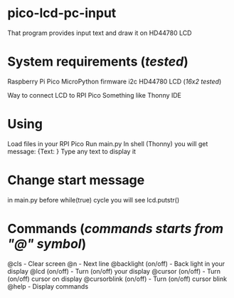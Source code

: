 # pico-lcd-pc-input
That program provides input text and draw it on HD44780 LCD

# System requirements (_tested_)
Raspberry Pi Pico
MicroPython firmware
i2c HD44780 LCD (_16x2 tested_)

Way to connect LCD to RPI Pico
Something like Thonny IDE

# Using
Load files in your RPI Pico
Run main.py
In shell (Thonny) you will get message: {Text: }
Type any text to display it

# Change start message
in main.py before while(true) cycle you will see lcd.putstr()

# Commands (_commands starts from "@" symbol_)
@cls - Clear screen
@n - Next line
@backlight (on/off) - Back light in your display
@lcd (on/off) - Turn (on/off) your display
@cursor (on/off) - Turn (on/off) cursor on display
@cursorblink (on/off) - Turn (on/off) cursor blink
@help - Display commands 
